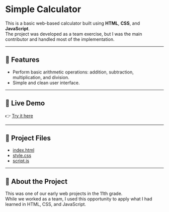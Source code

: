 # Simple Calculator

This is a basic web-based calculator built using **HTML**, **CSS**, and **JavaScript**.  
The project was developed as a team exercise, but I was the main contributor and handled most of the implementation.

---

## 🔹 Features

- Perform basic arithmetic operations: addition, subtraction, multiplication, and division.
- Simple and clean user interface.

---

## 🔹 Live Demo

👉 [Try it here](https://hasan-alraei.github.io/simple-calculator/)

---

## 🔹 Project Files

- [index.html](https://raw.githubusercontent.com/Hasan-Alraei/simple-calculator/refs/heads/main/index.html)
- [style.css](https://raw.githubusercontent.com/Hasan-Alraei/simple-calculator/refs/heads/main/style.css)
- [script.js](https://raw.githubusercontent.com/Hasan-Alraei/simple-calculator/refs/heads/main/script.js)

---

## 🔹 About the Project

This was one of our early web projects in the 11th grade.  
While we worked as a team, I used this opportunity to apply what I had learned in HTML, CSS, and JavaScript.

